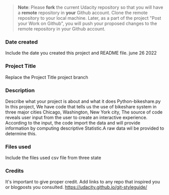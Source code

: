 >**Note**: Please **fork** the current Udacity repository so that you will have a **remote** repository in **your** Github account. Clone the remote repository to your local machine. Later, as a part of the project "Post your Work on Github", you will push your proposed changes to the remote repository in your Github account.
 
### Date created
Include the date you created this project and README file.
june 26 2022
### Project Title
Replace the Project Title
project branch
### Description
Describe what your project is about and what it does
 Python-bikeshare.py
In this project, We have code that tells us the use of bikeshare system in three major cities Chicago, Washington, New York city,  The source of code reveals user input from the user to create an interactive experience. According to the input, the code import the data and will provide information by computing descriptive Statistic.A raw data wil be provided to determine this.

### Files used
Include the files used
csv file from three state
### Credits
It's important to give proper credit. Add links to any repo that inspired you or blogposts you consulted.
https://udacity.github.io/git-styleguide/
